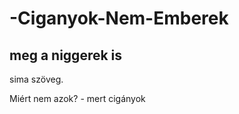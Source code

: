 # -Ciganyok-Nem-Emberek
## meg a niggerek is


sima szöveg.

Miért nem azok?
                - mert cigányok
  

